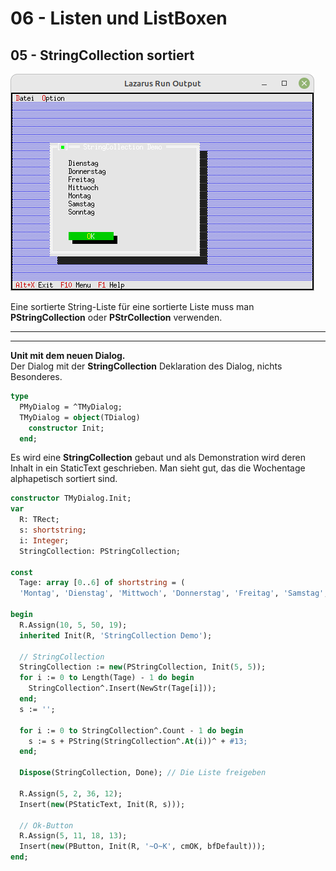# 06 - Listen und ListBoxen
## 05 - StringCollection sortiert

![image.png](image.png)

Eine sortierte String-Liste
für eine sortierte Liste muss man **PStringCollection** oder **PStrCollection** verwenden.

---

---
**Unit mit dem neuen Dialog.**
<br>
Der Dialog mit der **StringCollection**
Deklaration des Dialog, nichts Besonderes.

```pascal
type
  PMyDialog = ^TMyDialog;
  TMyDialog = object(TDialog)
    constructor Init;
  end;

```

Es wird eine **StringCollection** gebaut und
als Demonstration wird deren Inhalt in ein StaticText geschrieben.
Man sieht gut, das die Wochentage alphapetisch sortiert sind.

```pascal
constructor TMyDialog.Init;
var
  R: TRect;
  s: shortstring;
  i: Integer;
  StringCollection: PStringCollection;

const
  Tage: array [0..6] of shortstring = (
  'Montag', 'Dienstag', 'Mittwoch', 'Donnerstag', 'Freitag', 'Samstag', 'Sonntag');

begin
  R.Assign(10, 5, 50, 19);
  inherited Init(R, 'StringCollection Demo');

  // StringCollection
  StringCollection := new(PStringCollection, Init(5, 5));
  for i := 0 to Length(Tage) - 1 do begin
    StringCollection^.Insert(NewStr(Tage[i]));
  end;
  s := '';

  for i := 0 to StringCollection^.Count - 1 do begin
    s := s + PString(StringCollection^.At(i))^ + #13;
  end;

  Dispose(StringCollection, Done); // Die Liste freigeben

  R.Assign(5, 2, 36, 12);
  Insert(new(PStaticText, Init(R, s)));

  // Ok-Button
  R.Assign(5, 11, 18, 13);
  Insert(new(PButton, Init(R, '~O~K', cmOK, bfDefault)));
end;

```


